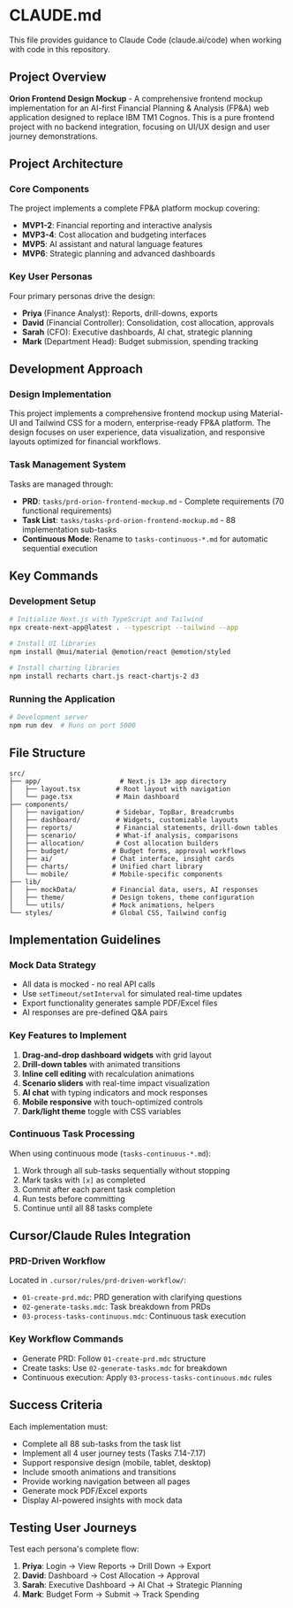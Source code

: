# CLAUDE.md

This file provides guidance to Claude Code (claude.ai/code) when working with code in this repository.

## Project Overview

**Orion Frontend Design Mockup** - A comprehensive frontend mockup implementation for an AI-first Financial Planning & Analysis (FP&A) web application designed to replace IBM TM1 Cognos. This is a pure frontend project with no backend integration, focusing on UI/UX design and user journey demonstrations.

## Project Architecture

### Core Components
The project implements a complete FP&A platform mockup covering:
- **MVP1-2**: Financial reporting and interactive analysis
- **MVP3-4**: Cost allocation and budgeting interfaces  
- **MVP5**: AI assistant and natural language features
- **MVP6**: Strategic planning and advanced dashboards

### Key User Personas
Four primary personas drive the design:
- **Priya** (Finance Analyst): Reports, drill-downs, exports
- **David** (Financial Controller): Consolidation, cost allocation, approvals
- **Sarah** (CFO): Executive dashboards, AI chat, strategic planning
- **Mark** (Department Head): Budget submission, spending tracking

## Development Approach

### Design Implementation
This project implements a comprehensive frontend mockup using Material-UI and Tailwind CSS for a modern, enterprise-ready FP&A platform. The design focuses on user experience, data visualization, and responsive layouts optimized for financial workflows.

### Task Management System
Tasks are managed through:
- **PRD**: `tasks/prd-orion-frontend-mockup.md` - Complete requirements (70 functional requirements)
- **Task List**: `tasks/tasks-prd-orion-frontend-mockup.md` - 88 implementation sub-tasks
- **Continuous Mode**: Rename to `tasks-continuous-*.md` for automatic sequential execution

## Key Commands

### Development Setup
```bash
# Initialize Next.js with TypeScript and Tailwind
npx create-next-app@latest . --typescript --tailwind --app

# Install UI libraries
npm install @mui/material @emotion/react @emotion/styled

# Install charting libraries
npm install recharts chart.js react-chartjs-2 d3
```

### Running the Application
```bash
# Development server
npm run dev  # Runs on port 5000
```

## File Structure

```
src/
├── app/                    # Next.js 13+ app directory
│   ├── layout.tsx         # Root layout with navigation
│   └── page.tsx           # Main dashboard
├── components/
│   ├── navigation/        # Sidebar, TopBar, Breadcrumbs
│   ├── dashboard/         # Widgets, customizable layouts
│   ├── reports/           # Financial statements, drill-down tables
│   ├── scenario/          # What-if analysis, comparisons
│   ├── allocation/        # Cost allocation builders
│   ├── budget/           # Budget forms, approval workflows
│   ├── ai/               # Chat interface, insight cards
│   ├── charts/           # Unified chart library
│   └── mobile/           # Mobile-specific components
├── lib/
│   ├── mockData/         # Financial data, users, AI responses
│   ├── theme/            # Design tokens, theme configuration
│   └── utils/            # Mock animations, helpers
└── styles/               # Global CSS, Tailwind config
```

## Implementation Guidelines

### Mock Data Strategy
- All data is mocked - no real API calls
- Use `setTimeout/setInterval` for simulated real-time updates
- Export functionality generates sample PDF/Excel files
- AI responses are pre-defined Q&A pairs

### Key Features to Implement
1. **Drag-and-drop dashboard widgets** with grid layout
2. **Drill-down tables** with animated transitions
3. **Inline cell editing** with recalculation animations
4. **Scenario sliders** with real-time impact visualization
5. **AI chat** with typing indicators and mock responses
6. **Mobile responsive** with touch-optimized controls
7. **Dark/light theme** toggle with CSS variables

### Continuous Task Processing
When using continuous mode (`tasks-continuous-*.md`):
1. Work through all sub-tasks sequentially without stopping
2. Mark tasks with `[x]` as completed
3. Commit after each parent task completion
4. Run tests before committing
5. Continue until all 88 tasks complete

## Cursor/Claude Rules Integration

### PRD-Driven Workflow
Located in `.cursor/rules/prd-driven-workflow/`:
- `01-create-prd.mdc`: PRD generation with clarifying questions
- `02-generate-tasks.mdc`: Task breakdown from PRDs
- `03-process-tasks-continuous.mdc`: Continuous task execution

### Key Workflow Commands
- Generate PRD: Follow `01-create-prd.mdc` structure
- Create tasks: Use `02-generate-tasks.mdc` for breakdown
- Continuous execution: Apply `03-process-tasks-continuous.mdc` rules

## Success Criteria

Each implementation must:
- Complete all 88 sub-tasks from the task list
- Implement all 4 user journey tests (Tasks 7.14-7.17)
- Support responsive design (mobile, tablet, desktop)
- Include smooth animations and transitions
- Provide working navigation between all pages
- Generate mock PDF/Excel exports
- Display AI-powered insights with mock data

## Testing User Journeys

Test each persona's complete flow:
1. **Priya**: Login → View Reports → Drill Down → Export
2. **David**: Dashboard → Cost Allocation → Approval
3. **Sarah**: Executive Dashboard → AI Chat → Strategic Planning
4. **Mark**: Budget Form → Submit → Track Spending